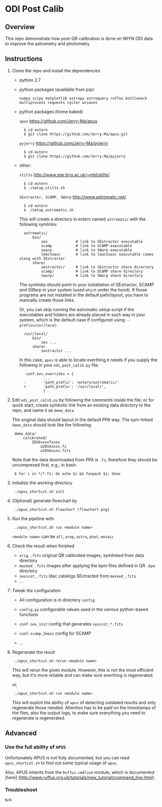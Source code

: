 # ODI Post Calib

## Overview

This repo demonstrate how post-QR calibration is done on WIYN ODI
data to improve the astrometry and photometry

## Instructions

1. Clone the repo and install the dependencies

    * python 2.7

    * python packages (available from pip):

        `numpy scipy matplotlib astropy astroquery ruffus bottleneck multiprocess requests cycler wcsaxes`

    * python packages (home baked)

        `apus` https://github.com/Jerry-Ma/apus

            $ cd extern
            $ git clone https://github.com/Jerry-Ma/apus.git

        `pyjerry` https://github.com/Jerry-Ma/pyjerry

            $ cd extern
            $ git clone https://github.com/Jerry-Ma/pyjerry

    * other:

        `stilts`  http://www.star.bris.ac.uk/~mbt/stilts/

            $ cd extern
            $ ./setup_stilts.sh

        `SExtractor, SCAMP, SWarp` http://www.astromatic.net/

            $ cd extern
            $ ./setup_astromatic.sh

        This will create a directory in extern named `astromatic` with
        the following symlinks:

            astromatic/
                bin/
                    sex             # link to SExtractor executable
                    scamp           # link to SCAMP executable
                    swarp           # link to SWarp executable
                    ldactoasc       # link to ldactoasc executable comes along with SExtractor
                share/
                    sextractor/     # link to SExtroctor share directory
                    scamp/          # link to SCAMP share directory
                    swarp/          # link to SWarp share directory
        The symlinks should point to your installation of SExtractor, SCAMP
        and SWarp in your system (used `which` under the hood). If those programs
        are not installed in the default path/layout, you have to manually create those links.

        Or, you can skip running the astromatic setup script if the executables
        and folders are already placed in such way in your system, which is the
        default case if configured using `--prefix=/usr/local`:

            /usr/local/
                bin/
                    sex ...
                share/
                    sextractor ...

        In this case, `apus` is able to locate everthing it needs if you supply
        the following in your `odi_post_calib.py` file:

             conf.env_overrides = {
                     ...
            -        'path_prefix': 'extern/astromatic/'
            +        'path_prefix': '/usr/local/',
                     }


2. Edit `odi_post_calib.py` by following the comments inside the file;
or for quick start, create symbolic link from an existing data directory
to the repo, and name it as `demo_data`.

    The original data should layout in the default PPA way. The
    sym-linked `demo_data` should look like the following:

        demo_data/
            calibrated/
                2016xxxxTxxxx
                    o2016xxxx.fz
                    o2016xxxx.fits

    Note that the data downloaded from PPA is `.fz`, therefore they should
    be uncompresed first, e.g., in bash:

        $ for i in */*.fz; do echo $i && funpack $i; done

3. Initialize the working directory

        ./apus_shortcut.sh init

4. (Optional) generate flowchart by

        ./apus_shortcut.sh flowchart [flowchart.png]

5. Run the pipeline with

        ./apus_shortcut.sh run <module name>

    `<module name>` can be `all`, `prep`, `astro`, `phot`, `mosaic`

6. Check the result when finished

    * `orig_.fits`  original QR calibrated images, symlinked from data directory
    * `masked_.fits` images after applying the bpm files defined in QR `.bpm` directory
    * `sexinit_.fits` ldac catalogs SExtracted from `masked_.fits`
    * ...

7. Tweak the configuration

    * All configuration is in directory `config`

    * `config.py` configurable values used in the various python-based functions
    * `conf.sex_init` config that generates `sexinit_*.fits`
    * `conf.scamp_2mass` config for SCAMP
    * ...

8. Regenerate the result

        ./apus_shortcut.sh rerun <module name>

    This will rerun the given module. However, this is not the most efficient
    way, but it's more reliable and can make sure everthing is regenerated.

    or,

        ./apus_shortcut.sh run <module name>

    This will exploit the ability of `apus` of detecting outdated results
    and only regenerate those needed. Attention has to be paid on the
    timestamps of the files, also the output logs, to make sure everything you
    need to regenerate is regenerated.


## Advanced


### Use the full ability of `APUS`

Unfortunately APUS is not fully documented, but you can read
`apus_shortcut.sh` to find out some typical usage of `apus`.

Also, APUS inherits from the `Ruffus.cmdline` module, which
is documented [here] (http://www.ruffus.org.uk/tutorials/new_tutorial/command_line.html).


### Troubleshoot

    N/A
